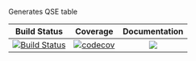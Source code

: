 Generates QSE table


| Build Status        | Coverage           | Documentation  |
| ------------------- |:------------------:| :-------------:|
| [![Build Status](https://github.com/PiaJakobus/Network_qse.jl/workflows/CI/badge.svg)](https://github.com/PiaJakobus/Network_qse.jl/actions?query=workflow%3ACI) | [![codecov](https://codecov.io/gh/PiaJakobus/Network_qse.jl/branch/master/graph/badge.svg)](https://codecov.io/gh/PiaJakobus/Network_qse.jl) | [![](https://img.shields.io/badge/docs-stable-blue.svg)](https://PiaJakobus.github.io/Network_qse.jl/stable) |
